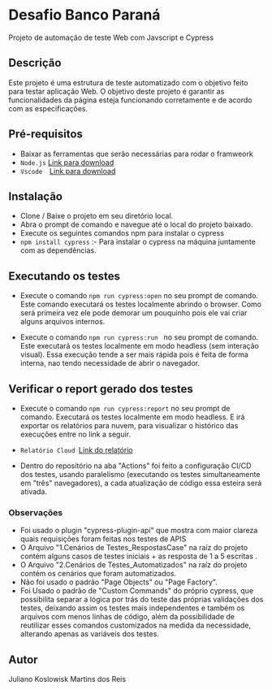 # Desafio Banco Paraná
Projeto de automação de teste Web com Javscript e Cypress

## Descrição
Este projeto é uma estrutura de teste automatizado com o objetivo feito para testar aplicação Web. O objetivo deste projeto é garantir as funcionalidades da página esteja funcionando corretamente e de acordo com as especificações.

## Pré-requisitos
* Baixar as ferramentas que serão necessárias para rodar o framweork
* `Node.js` [Link para download](https://nodejs.org/pt-br/download)
* `Vscode  `[Link para download](https://code.visualstudio.com/download)


## Instalação
* Clone / Baixe o projeto em seu diretório local.
* Abra o prompt de comando e navegue até o local do projeto baixado.
* Execute os seguintes comandos npm para instalar o cypress 
* `npm install cypress` :- Para instalar o cypress na máquina juntamente com as dependências.

## Executando os testes
* Execute o comando `npm run cypress:open` no seu prompt de comando. Este comando executará os testes localmente abrindo o browser. Como será primeira vez ele pode demorar um pouquinho pois ele vai criar alguns arquivos internos.

* Execute o comando `npm run cypress:run ` no seu prompt de comando. Este executará os testes localmente em modo headless (sem interação visual). Essa execução tende a ser mais rápida pois é feita de forma interna, nao tendo necessidade de abrir o navegador.


## Verificar o report gerado dos testes
* Execute o comando `npm run cypress:report` no seu prompt de comando. Executará os testes localmente em modo headless. E irá exportar os relatórios para nuvem, para visualizar o histórico das execuções entre no link a seguir.

* `Relatório Cloud `[Link do relatório](https://cloud.cypress.io/projects/9cpkcx/runs)

* Dentro do repositório na aba "Actions" foi feito a configuração CI/CD dos testes, usando paralelismo (executando os testes simultaneamente em "três" navegadores), a cada atualização de código essa esteira será ativada.

### Observações
* Foi usado o plugin "cypress-plugin-api" que mostra com maior clareza quais requisições foram feitas nos testes de APIS
* O Arquivo "1.Cenários de Testes_RespostasCase" na raíz do projeto contém alguns casos de testes iniciais + as resposta de 1 a 5 escritas . 
* O Arquivo "2.Cenários de Testes_Automatizados" na raíz do projeto contém os cenários que foram automatizados.
* Não foi usado o padrão "Page Objects" ou "Page Factory".
* Foi Usado o padrão de "Custom Commands" do próprio cypress, que possibilita separar a lógica por trás do teste das próprias validações dos testes, deixando assim os testes mais independentes e também os arquivos com menos linhas de código, além da possibilidade de reutilizar esses comandos customizados na medida da necessidade, alterando apenas as variáveis dos testes.

## Autor
Juliano Koslowisk Martins dos Reis
